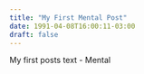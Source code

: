 ```yaml
---
title: "My First Mental Post"
date: 1991-04-08T16:00:11-03:00
draft: false
---
```


My first posts text - Mental
